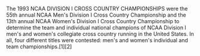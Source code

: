The 1993 NCAA DIVISION I CROSS COUNTRY CHAMPIONSHIPS were the 55th annual NCAA Men's Division I Cross Country Championship and the 13th annual NCAA Women's Division I Cross Country Championship to determine the team and individual national champions of NCAA Division I men's and women's collegiate cross country running in the United States. In all, four different titles were contested: men's and women's individual and team championships.[1][2]
